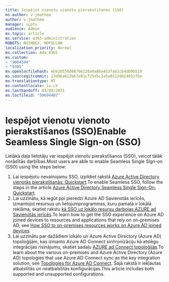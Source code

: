 ```yaml
---
title: Iespējot vienotu vienoto pierakstīšanos (SSO)
ms.author: v-jmathew
author: v-jmathew
manager: scotv
audience: Admin
ms.topic: article
ms.service: o365-administration
ROBOTS: NOINDEX, NOFOLLOW
localization_priority: Normal
ms.collection: Adm_O365
ms.custom:
- "9004344"
- "9385"
ms.openlocfilehash: eb920556d08706220a0a86e453fab1cb4db9b519
ms.sourcegitcommit: 13d96a612b67e01c725d5c2a5a0212d824031f6e
ms.translationtype: MT
ms.contentlocale: lv-LV
ms.lasthandoff: 03/09/2021
ms.locfileid: "50694407"
---
```

# <a name="enable-seamless-single-sign-on-sso"></a><span data-ttu-id="478c0-102">Iespējot vienotu vienoto pierakstīšanos (SSO)</span><span class="sxs-lookup"><span data-stu-id="478c0-102">Enable Seamless Single Sign-on (SSO)</span></span>

<span data-ttu-id="478c0-103">Lielākā daļa lietotāju var iespējot vienotu pierakstīšanos (SSO), veicot tālāk norādītās darbības.</span><span class="sxs-lookup"><span data-stu-id="478c0-103">Most users are able to enable Seamless Single Sign-on (SSO) using the steps below:</span></span>

1. <span data-ttu-id="478c0-104">Lai iespējotu nevainojamu SSO, izpildiet rakstā [Azure Active Directory vienotās pierakstīšanās: Quickstart](https://docs.microsoft.com/azure/active-directory/hybrid/how-to-connect-sso-quick-start).</span><span class="sxs-lookup"><span data-stu-id="478c0-104">To enable Seamless SSO, follow the steps in the article [Azure Active Directory Seamless Single Sign-On: Quickstart](https://docs.microsoft.com/azure/active-directory/hybrid/how-to-connect-sso-quick-start).</span></span>
2. <span data-ttu-id="478c0-105">Lai uzzinātu, kā iegūt ppi pieredzi Azure AD Savienotās ierīcēs, izmantojot resursus un lietojumprogrammas, kuru pamatā ir lokālā reklāma, skatiet rakstu [kā SSO uz lokālo resursu darbojas AZURE ad Savienotās ierīcēs](https://docs.microsoft.com/azure/active-directory/devices/azuread-join-sso).</span><span class="sxs-lookup"><span data-stu-id="478c0-105">To learn how to get the SSO experience on Azure AD joined devices to resources and applications that rely on on-premises AD, see [How SSO to on-premises resources works on Azure AD joined devices](https://docs.microsoft.com/azure/active-directory/devices/azuread-join-sso).</span></span>
3. <span data-ttu-id="478c0-106">Lai uzzinātu par dažādiem lokālo un Azure Active Directory (Azure AD) topoloģijām, kas izmanto Azure AD Connect sinhronizāciju kā atslēgu integrācijas risinājumu, skatiet sadaļu [AZURE ad Connect topoloģijas](https://docs.microsoft.com/azure/active-directory/hybrid/plan-connect-topologies).</span><span class="sxs-lookup"><span data-stu-id="478c0-106">To learn about the various on-premises and Azure Active Directory (Azure AD) topologies that use Azure AD Connect sync as the key integration solution, see [Topologies for Azure AD Connect](https://docs.microsoft.com/azure/active-directory/hybrid/plan-connect-topologies).</span></span> <span data-ttu-id="478c0-107">Šajā rakstā ir iekļautas atbalstītās un neatbalstītās konfigurācijas.</span><span class="sxs-lookup"><span data-stu-id="478c0-107">This article includes both supported and unsupported configurations.</span></span>
